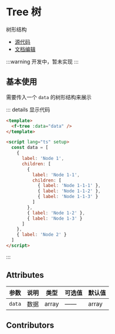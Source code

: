 # Tree 树

树形结构

- [源代码](https://github.com/FightingDesign/fighting-design/tree/master/packages/fighting-design/tree)
- [文档编辑](https://github.com/FightingDesign/fighting-design/blob/master/docs/docs/components/tree.md)

:::warning
开发中，暂未实现
:::

## 基本使用

需要传入一个 `data` 的树形结构来展示

<f-tree :data="data" />

::: details 显示代码

```html
<template>
  <f-tree :data="data" />
</template>

<script lang="ts" setup>
  const data = [
    {
      label: 'Node 1',
      children: [
        {
          label: 'Node 1-1',
          children: [
            { label: 'Node 1-1-1' },
            { label: 'Node 1-1-2' },
            { label: 'Node 1-1-3' }
          ]
        },
        { label: 'Node 1-2' },
        { label: 'Node 1-3' }
      ]
    },
    { label: 'Node 2' }
  ]
</script>
```

:::

## Attributes

| 参数   | 说明 | 类型  | 可选值 | 默认值 |
| ------ | ---- | ----- | ------ | ------ |
| `data` | 数据 | array | ——     | array  |

## Contributors

<a href="https://github.com/Tyh2001" target="_blank">
  <f-avatar round src="https://avatars.githubusercontent.com/u/73180970?v=4" />
</a>

<script setup>
  const data = [
    {
      label: 'Node 1',
      children: [
        {
          label: 'Node 1-1',
          children: [
            { label: 'Node 1-1-1' },
            { label: 'Node 1-1-2' },
            { label: 'Node 1-1-3' }
          ]
        },
        { label: 'Node 1-2' },
        { label: 'Node 1-3' }
      ]
    },
    { label: 'Node 2' }
  ]
</script>
